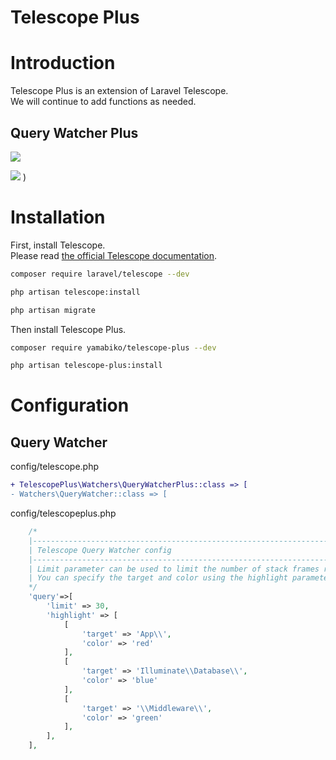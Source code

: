 # Telescope Plus
# Introduction
Telescope Plus is an extension of Laravel Telescope.  
We will continue to add functions as needed.
## Query Watcher Plus
![](https://user-images.githubusercontent.com/88073693/135932316-3a737ac9-8123-406a-b840-da9acec52130.png)

![](https://user-images.githubusercontent.com/88073693/135932638-2364f010-3696-40f5-9e93-e38e2026fbe3.jpg)
)
# Installation
First, install Telescope.  
Please read [the official Telescope documentation](https://readouble.com/laravel/8.x/ja/telescope.html).
```bash
composer require laravel/telescope --dev

php artisan telescope:install

php artisan migrate
```
Then install Telescope Plus.
```bash
composer require yamabiko/telescope-plus --dev

php artisan telescope-plus:install
```
# Configuration
## Query Watcher
config/telescope.php
```diff php
+ TelescopePlus\Watchers\QueryWatcherPlus::class => [
- Watchers\QueryWatcher::class => [
```

config/telescopeplus.php
```php
    /*
    |--------------------------------------------------------------------------
    | Telescope Query Watcher config
    |--------------------------------------------------------------------------
    | Limit parameter can be used to limit the number of stack frames returned. 
    | You can specify the target and color using the highlight parameters.
    */
    'query'=>[
        'limit' => 30,
        'highlight' => [
            [
                'target' => 'App\\',
                'color' => 'red'
            ],
            [
                'target' => 'Illuminate\\Database\\',
                'color' => 'blue'
            ],
            [
                'target' => '\\Middleware\\',
                'color' => 'green'
            ],
        ],
    ],
```
